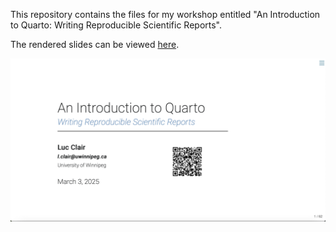 This repository contains the files for my workshop entitled "An Introduction to Quarto: Writing Reproducible Scientific Reports".

The rendered slides can be viewed [here](https://lclair.ca/intro_to_quarto/intro_to_quarto.html#/section).

[![caption](images/title_slide.png)](https://lclair.ca/intro_to_quarto/intro_to_quarto.html#/section) 
